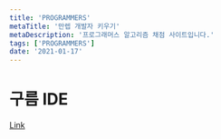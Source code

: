 ```yaml
---
title: 'PROGRAMMERS'
metaTitle: '만렙 개발자 키우기'
metaDescription: '프로그래머스 알고리즘 채점 사이트입니다.'
tags: ['PROGRAMMERS']
date: '2021-01-17'
---
```


# 구름 IDE

[Link](https://programmers.co.kr/learn/challenges)
